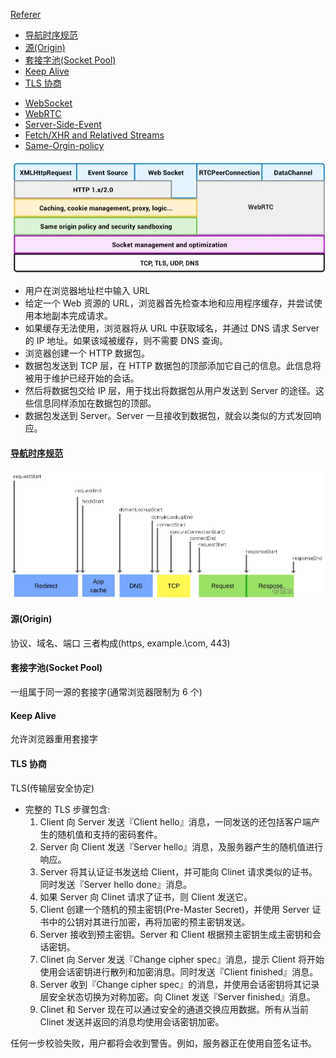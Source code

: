 [Referer](https://juejin.cn/post/6844903608543084558)

<!-- TOC -->

- [导航时序规范](#导航时序规范)
- [源(Origin)](#源origin)
- [套接字池(Socket Pool)](#套接字池socket-pool)
- [Keep Alive](#keep-alive)
- [TLS 协商](#tls-协商)

<!-- TOC -->

- [WebSocket](./WebRTC/README.md)
- [WebRTC](./WebRTC/README.md)
- [Server-Side-Event](./SSE.md)
- [Fetch/XHR and Relatived Streams](./fetch&XHR.md)
- [Same-Orgin-policy](./Same-origin-policy.md)

![layers](../assets/network-layer.png)

- 用户在浏览器地址栏中输入 URL
- 给定一个 Web 资源的 URL，浏览器首先检查本地和应用程序缓存，并尝试使用本地副本完成请求。
- 如果缓存无法使用，浏览器将从 URL 中获取域名，并通过 DNS 请求 Server 的 IP 地址。如果该域被缓存，则不需要 DNS 查询。
- 浏览器创建一个 HTTP 数据包。
- 数据包发送到 TCP 层，在 HTTP 数据包的顶部添加它自己的信息。此信息将被用于维护已经开始的会话。
- 然后将数据包交给 IP 层，用于找出将数据包从用户发送到 Server 的途径。这些信息同样添加在数据包的顶部。
- 数据包发送到 Server。Server 一旦接收到数据包，就会以类似的方式发回响应。

#### [导航时序规范](https://link.juejin.cn/?target=http%3A%2F%2Fwww.w3.org%2FTR%2Fnavigation-timing%2F)

![guide](../assets/导航时序.png)

#### 源(Origin)

协议、域名、端口 三者构成(https, example.\com, 443)

#### 套接字池(Socket Pool)

一组属于同一源的套接字(通常浏览器限制为 6 个)

#### Keep Alive

允许浏览器重用套接字

#### TLS 协商

TLS(传输层安全协定)

- 完整的 TLS 步骤包含:
  1. Client 向 Server 发送『Client hello』消息，一同发送的还包括客户端产生的随机值和支持的密码套件。
  2. Server 向 Client 发送『Server hello』消息，及服务器产生的随机值进行响应。
  3. Server 将其认证证书发送给 Client，并可能向 Clinet 请求类似的证书。同时发送『Server hello done』消息。
  4. 如果 Server 向 Clinet 请求了证书，则 Client 发送它。
  5. Client 创建一个随机的预主密钥(Pre-Master Secret)，并使用 Server 证书中的公钥对其进行加密，再将加密的预主密钥发送。
  6. Server 接收到预主密钥。Server 和 Client 根据预主密钥生成主密钥和会话密钥。
  7. Clinet 向 Server 发送『Change cipher spec』消息，提示 Client 将开始使用会话密钥进行散列和加密消息。同时发送『Client finished』消息。
  8. Server 收到『Change cipher spec』的消息，并使用会话密钥将其记录层安全状态切换为对称加密。向 Clinet 发送『Server finished』消息。
  9. Clinet 和 Server 现在可以通过安全的通道交换应用数据。所有从当前 Clinet 发送并返回的消息均使用会话密钥加密。

任何一步校验失败，用户都将会收到警告。例如，服务器正在使用自签名证书。
